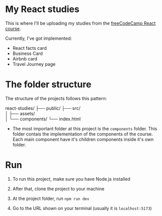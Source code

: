 # My React studies

This is where I'll be uploading my studies from the <a href="https://youtu.be/bMknfKXIFA8?si=7oPlBrfVy_IwhOLv" target="_blanket">freeCodeCamp React course</a>. 

Currently, I've got implemented:
- React facts card
- Business Card
- Airbnb card
- Travel Journey page

# The folder structure

The structure of the projects follows this pattern:

react-studies/
├── public/
├── src/         
│   ├── assets/     
│   └── components/ 
└── index.html

- The most important folder at this project is the `components` folder. This folder contais the implementation of the components of the course. Each main component have it's children components inside it's own folder.

# Run

1. To run this project, make sure you have Node.js installed

2. After that, clone the project to your machine

3. At the project folder, run `npm run dev`

4. Go to the URL shown on your terminal (usually it is `localhost:5173`)
